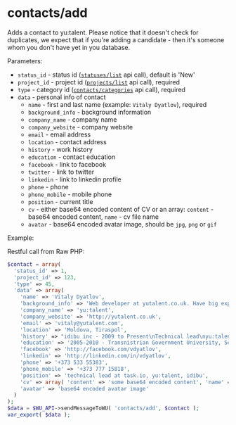 contacts/add
===

Adds a contact to yu:talent.
Please notice that it doesn't check for duplicates, we expect that if you're adding a candidate - then it's someone whom you don't have yet in you database.

Parameters:
 * `status_id` - status id ([`statuses/list`](https://github.com/oneworldmarket/yutalent-api/blob/master/stuff/REST_API/Statuses/list.md) api call), default is 'New'
 * `project_id` - project id ([`projects/list`](https://github.com/oneworldmarket/yutalent-api/blob/master/stuff/REST_API/Projects/list.md) api call), required
 * `type` - category id ([`contacts/categories`](https://github.com/oneworldmarket/yutalent-api/blob/master/stuff/REST_API/Contacts/categories.md) api call), required
 * `data` - personal info of contact
   * `name` - first and last name (example: `Vitaly Dyatlov`), required
   * `background_info` - background information
   * `company_name` - company name
   * `company_website` - company website
   * `email` - email address
   * `location` - contact address
   * `history` - work history
   * `education` - contact education
   * `facebook` - link to facebook
   * `twitter` - link to twitter
   * `linkedin` - link to linkedin profile
   * `phone` - phone
   * `phone_mobile` - mobile phone
   * `position` - current title
   * `cv` - either base64 encoded content of CV or an array: `content` - base64 encoded content, `name` - cv file name
   * `avatar` - base64 encoded avatar image, should be `jpg`, `png` or `gif`

Example:

Restful call from Raw PHP:
```php
$contact = array(
  'status_id' => 1,
  'project_id' => 123,
  'type' => 45,
  'data' => array(
    'name' => 'Vitaly Dyatlov',
    'background_info' => 'Web developer at yutalent.co.uk. Have big experience in LAMP stack, and more than 7 years of PHP development',
    'company_name' => 'yu:talent',
    'company_website' => 'http://yutalent.co.uk',
    'email' => 'vitaly@yutalent.com',
    'location' => 'Moldova, Tiraspol',
    'history' => "idibu inc - 2009 to Present\nTechnical lead\nyu:talent - 2012 to Present\nTechnical lead\ntask.io - 2014 to Present\nTechnical lead",
    'education' => '2005-2010 - Transnistrian Government University, Software Engineering',
    'facebook' => 'http://facebook.com/vdyatlov',
    'linkedin' => 'http://linkedin.com/in/vdyatlov',
    'phone' => '+373 533 55383',
    'phone_mobile' => '+373 777 15818',
    'position' => 'technical lead at task.io, yu:talent, idibu',
    'cv' => array( 'content' => 'some base64 encoded content', 'name' => 'VitalyDyatlov.pdf'),
    'avatar' => 'base64 encoded avatar image'
  )
);
$data = $WU_API->sendMessageToWU( 'contacts/add', $contact );
var_export( $data );
```
